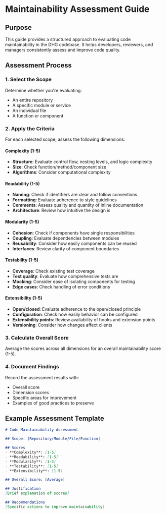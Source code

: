 # Maintainability Assessment Guide

## Purpose
This guide provides a structured approach to evaluating code maintainability in the DHG codebase. It helps developers, reviewers, and managers consistently assess and improve code quality.

## Assessment Process

### 1. Select the Scope
Determine whether you're evaluating:
- An entire repository
- A specific module or service
- An individual file
- A function or component

### 2. Apply the Criteria
For each selected scope, assess the following dimensions:

#### Complexity (1-5)
- **Structure**: Evaluate control flow, nesting levels, and logic complexity
- **Size**: Check function/method/component size
- **Algorithms**: Consider computational complexity

#### Readability (1-5)
- **Naming**: Check if identifiers are clear and follow conventions
- **Formatting**: Evaluate adherence to style guidelines
- **Comments**: Assess quality and quantity of inline documentation
- **Architecture**: Review how intuitive the design is

#### Modularity (1-5)
- **Cohesion**: Check if components have single responsibilities
- **Coupling**: Evaluate dependencies between modules
- **Reusability**: Consider how easily components can be reused
- **Interfaces**: Review clarity of component boundaries

#### Testability (1-5)
- **Coverage**: Check existing test coverage
- **Test quality**: Evaluate how comprehensive tests are
- **Mocking**: Consider ease of isolating components for testing
- **Edge cases**: Check handling of error conditions

#### Extensibility (1-5)
- **Open/closed**: Evaluate adherence to the open/closed principle
- **Configuration**: Check how easily behavior can be configured
- **Extensibility points**: Review availability of hooks and extension points
- **Versioning**: Consider how changes affect clients

### 3. Calculate Overall Score
Average the scores across all dimensions for an overall maintainability score (1-5).

### 4. Document Findings
Record the assessment results with:
- Overall score
- Dimension scores
- Specific areas for improvement
- Examples of good practices to preserve

## Example Assessment Template

```markdown
# Code Maintainability Assessment

## Scope: [Repository/Module/File/Function]

## Scores
- **Complexity**: [1-5]
- **Readability**: [1-5]
- **Modularity**: [1-5]
- **Testability**: [1-5]
- **Extensibility**: [1-5]

## Overall Score: [Average]

## Justification
[Brief explanation of scores]

## Recommendations
[Specific actions to improve maintainability]
```